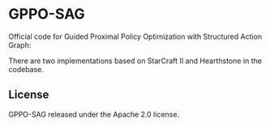 # GPPO-SAG

 Official code for Guided Proximal Policy Optimization with Structured Action Graph:

There are two implementations based on StarCraft II and Hearthstone in the codebase.


## License

GPPO-SAG released under the Apache 2.0 license.
